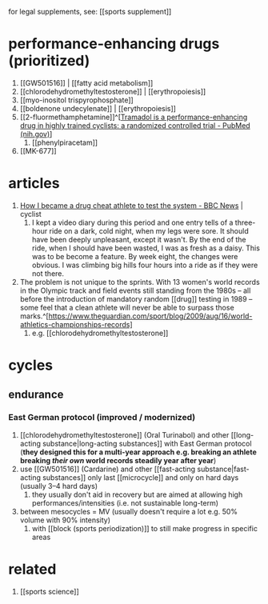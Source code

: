 for legal supplements, see: [[sports supplement]]

# performance-enhancing drugs (prioritized)
1. [[GW501516]] | [[fatty acid metabolism]]
2. [[chlorodehydromethyltestosterone]] | [[erythropoiesis]]
3. [[myo-inositol trispyrophosphate]]
4. [[boldenone undecylenate]] | [[erythropoiesis]]
5. [[2-fluormethamphetamine]]^[[Tramadol is a performance-enhancing drug in highly trained cyclists: a randomized controlled trial - PubMed (nih.gov)](https://pubmed.ncbi.nlm.nih.gov/37410900/)]
	1. [[phenylpiracetam]]
6. [[MK-677]]

# articles
1. [How I became a drug cheat athlete to test the system - BBC News](https://www.bbc.com/news/uk-scotland-32983932) | cyclist
	1. I kept a video diary during this period and one entry tells of a three-hour ride on a dark, cold night, when my legs were sore. It should have been deeply unpleasant, except it wasn't. By the end of the ride, when I should have been wasted, I was as fresh as a daisy. This was to be become a feature. By week eight, the changes were obvious. I was climbing big hills four hours into a ride as if they were not there.
2. The problem is not unique to the sprints. With 13 women's world records in the Olympic track and field events still standing from the 1980s – all before the introduction of mandatory random [[drug]] testing in 1989 – some feel that a clean athlete will never be able to surpass those marks.^[https://www.theguardian.com/sport/blog/2009/aug/16/world-athletics-championships-records]
	1. e.g. [[chlorodehydromethyltestosterone]]

# cycles
## endurance
### East German protocol (improved / modernized)
1. [[chlorodehydromethyltestosterone]] (Oral Turinabol) and other [[long-acting substance|long-acting substances]] with East German protocol (**they designed this for a multi-year approach e.g. breaking an athlete breaking _their own_ world records steadily year after year**)
2. use [[GW501516]] (Cardarine) and other [[fast-acting substance|fast-acting substances]] only last [[microcycle]] and only on hard days (usually 3–4 hard days)
	1. they usually don't aid in recovery but are aimed at allowing high performances/intensities (i.e. not sustainable long-term)
3. between mesocycles = MV (usually doesn't require a lot e.g. 50% volume with 90% intensity)
	1. with [[block (sports periodization)]] to still make progress in specific areas

# related
1. [[sports science]]